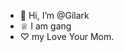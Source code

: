 - 👋 Hi, I’m @Gilark
- ♕ I am gang
- ♡ my Love Your Mom. 
<!---
Gilark/Gilark is a ✨ special ✨ repository because its `README.md` (this file) appears on your GitHub profile.
You can click the Preview link to take a look at your changes.
--->
